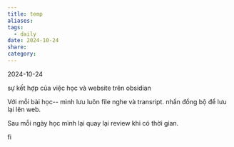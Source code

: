 ```yaml
---
title: temp
aliases: 
tags:
  - daily
date: 2024-10-24
share: 
category:
---
```

2024-10-24

sự kết hợp của việc học và website trên obsidian

Với mỗi bài học-- mình lưu luôn file nghe và transript.
nhấn đồng bộ để lưu lại lên web.

Sau mỗi ngày học mình lại quay lại review khi có thời gian.

fi